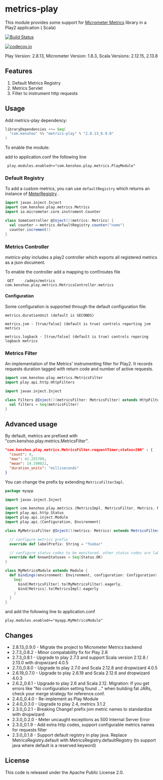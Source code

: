# metrics-play

This module provides some support for [Micrometer Metrics](https://micrometer.io/docs) library in a Play2 application (
Scala)

[![Build Status](https://travis-ci.org/kenshoo/metrics-play.png)](https://travis-ci.org/kenshoo/metrics-play)

[![codecov.io](https://img.shields.io/codecov/c/gh/kenshoo/metrics-play/master.svg)](https://codecov.io/github/kenshoo/metrics-play/branch/master)

Play Version: 2.8.13, Micrometer Version: 1.8.3, Scala Versions: 2.12.15, 2.13.8

## Features

1. Default Metrics Registry
2. Metrics Servlet
3. Filter to instrument http requests

## Usage

Add metrics-play dependency:

```scala
libraryDependencies ++= Seq(
  "com.kenshoo" %% "metrics-play" % "2.8.13_0.9.0"
)
```

To enable the module:

add to application.conf the following line

     play.modules.enabled+="com.kenshoo.play.metrics.PlayModule"

### Default Registry

To add a custom metrics, you can use `defaultRegistry` which returns an instance
of [MeterRegistry](https://javadoc.io/doc/io.micrometer/micrometer-core/latest/io/micrometer/core/instrument/MeterRegistry.html)
.

```scala
import javax.inject.Inject
import com.kenshoo.play.metrics.Metrics
import io.micrometer.core.instrument.Counter

class SomeController @Inject()(metrics: Metrics) {
  val counter = metrics.defaultRegistry.counter("name")
  counter.increment()
}
````

### Metrics Controller

*metrics-play* includes a play2 controller which exports all registered metrics as a json document.

To enable the controller add a mapping to conf/routes file

     GET     /admin/metrics              com.kenshoo.play.metrics.MetricsController.metrics

#### Configuration

Some configuration is supported through the default configuration file:

    metrics.durationUnit (default is SECONDS)

    metrics.jvm - [true/false] (default is true) controls reporting jvm metrics

    metrics.logback - [true/false] (default is true) controls reporing logback metrics

### Metrics Filter

An implementation of the Metrics' instrumenting filter for Play2. It records requests duration tagged with return code
and number of active requests.

```scala
import com.kenshoo.play.metrics.MetricsFilter
import play.api.http.HttpFilters

import javax.inject.Inject

class Filters @Inject()(metricsFilter: MetricsFilter) extends HttpFilters {
  val filters = Seq(metricsFilter)
}
```

## Advanced usage

By default, metrics are prefixed with "com.kenshoo.play.metrics.MetricsFilter".

```json
"com.kenshoo.play.metrics.MetricsFilter.requestTimer;status=200" : {
  "count": 4,
  "max": 41.255709,
  "mean": 14.190021,
  "duration_units": "milliseconds"
}
```

You can change the prefix by extending `MetricsFilterImpl`.

```scala
package myapp

import javax.inject.Inject

import com.kenshoo.play.metrics.{MetricsImpl, MetricsFilter, Metrics, MetricsFilterImpl}
import play.api.http.Status
import play.api.inject.Module
import play.api.{Configuration, Environment}

class MyMetricsFilter @Inject()(metrics: Metrics) extends MetricsFilterImpl(metrics) {

  // configure metrics prefix
  override def labelPrefix: String = "foobar"

  // configure status codes to be monitored. other status codes are labeled as "other"
  override def knownStatuses = Seq(Status.OK)
}

class MyMetricsModule extends Module {
  def bindings(environment: Environment, configuration: Configuration) = {
    Seq(
      bind[MetricsFilter].to[MyMetricsFilter].eagerly,
      bind[Metrics].to[MetricsImpl].eagerly
    )
  }
}
```

and add the following line to application.conf

```
play.modules.enabled+="myapp.MyMetricsModule"
```

## Changes

* 2.8.13_0.9.0 - Migrate the project to Micrometer Metrics backend
* 2.7.3_0.8.2 - Minor compatability fix for Play 2.8
* 2.7.3_0.8.1 - Upgrade to play 2.7.3 and support Scala version 2.12.8 / 2.13.0 with dropwizard 4.0.5
* 2.7.0_0.8.0 - Upgrade to play 2.7.0 and Scala 2.12.8 and dropwizard 4.0.5
* 2.6.19_0.7.0 - Upgrade to play 2.6.19 and Scala 2.12.6 and dropwizard 4.0.3
* 2.6.2_0.6.1 - Upgrade to play 2.6 and Scala 2.12. Migration: If you get errors like "No configuration setting found
  ..." when building fat JARs, check your merge strategy for reference.conf.
* 2.4.0_0.4.0 - Re-implement as Play Module
* 2.4.0_0.3.0 - Upgrade to play 2.4, metrics 3.1.2
* 2.3.0_0.2.1 - Breaking Change! prefix jvm metric names to standardize with dropwizard
* 2.3.0_0.2.0 - Meter uncaught exceptions as 500 Internal Server Error
* 2.3.0_0.1.9 - Add extra http codes, support configurable metrics names for requests filter
* 2.3.0_0.1.8 - Support default registry in play java. Replace MetricsRegistry.default with
  MetricsRegistry.defaultRegistry (to support java where default is a reserved keyword)

## License

This code is released under the Apache Public License 2.0.
